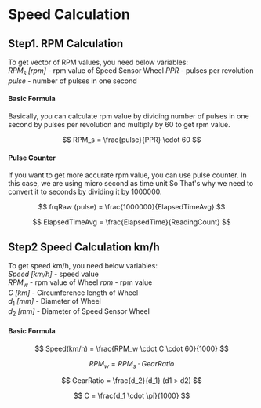 # Speed Calculation
## Step1. RPM Calculation
To get vector of RPM values, you need below variables:  
$RPM_s$ *[rpm]* - rpm value of Speed Sensor Wheel
$PPR$ - pulses per revolution  
$pulse$ - number of pulses in one second

#### Basic Formula
Basically, you can calculate rpm value by dividing number of pulses in one second by pulses per revolution and multiply by 60 to get rpm value.

$$
RPM_s = \frac{pulse}{PPR} \cdot 60
$$

#### Pulse Counter
If you want to get more accurate rpm value, you can use pulse counter.
In this case, we are using micro second as time unit So That's why we need to convert it to seconds by dividing it by 1000000.

$$
frqRaw (pulse) = \frac{1000000}{ElapsedTimeAvg}
$$

$$
ElapsedTimeAvg = \frac{ElapsedTime}{ReadingCount}
$$

## Step2 Speed Calculation km/h
To get speed km/h, you need below variables:  
$Speed$ *[km/h]* - speed value  
$RPM_w$ - rpm value of Wheel
$rpm$ - rpm value  
$C$ *[km]* - Circumference length of Wheel  
$d_1$ *[mm]* - Diameter of Wheel  
$d_2$ *[mm]* - Diameter of Speed Sensor Wheel  

#### Basic Formula
$$
Speed(km/h) = \frac{RPM_w \cdot C \cdot 60}{1000}
$$

$$
RPM_w = {RPM_s} \cdot {GearRatio}
$$

$$
GearRatio = \frac{d_2}{d_1} (d1 > d2)
$$ 

$$
C = \frac{d_1 \cdot \pi}{1000}
$$

